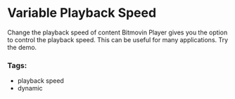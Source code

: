 # Variable Playback Speed

Change the playback speed of content
Bitmovin Player gives you the option to control the playback speed. This can be useful for many applications. Try the demo.

### Tags:

  - playback speed
  - dynamic